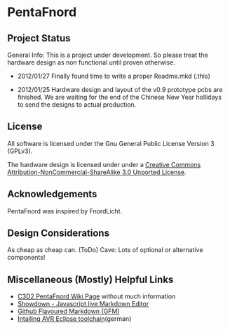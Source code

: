 PentaFnord
============



Project Status
--------------

General Info: This is a project under development. So please treat the hardware design as non functional until proven otherwise.

* 2012/01/27 Finally found time to write a proper Readme.mkd (.this)

* 2012/01/25 Hardware design and layout of the v0.9 prototype pcbs are finished. We are waiting for the end of the Chinese New Year hollidays to send the designs to actual production.

License
-------
All software is licensed under the Gnu General Public License Version 3 (GPLv3).

The hardware design is licensed under 
 under a [Creative Commons Attribution-NonCommercial-ShareAlike 3.0 Unported License](http://creativecommons.org/licenses/by-nc-sa/3.0/).

Acknowledgements
----------------

PentaFnord was inspired by FnordLicht. 

Design Considerations
---------------------
As cheap as cheap can. (ToDo) Cave: Lots of optional or alternative components!


Miscellaneous (Mostly) Helpful Links
---------------------------
* [C3D2 PentaFnord Wiki Page](https://www.c3d2.de/wiki/PentaFnord) without much information
* [Showdown - Javascript live Markdown Editor](http://softwaremaniacs.org/playground/showdown-highlight/)
* [Github Flavoured Markdown (GFM)](http://github.github.com/github-flavored-markdown/)
* [Intalling AVR Eclipse toolchain](http://www.mikrocontroller.net/articles/AVR_Eclipse#Ubuntu_.28Zum_zweiten.29)(german)
